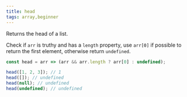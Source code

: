 ```yaml
---
title: head
tags: array,beginner
---
```


Returns the head of a list.

Check if `arr` is truthy and has a `length` property, use `arr[0]` if possible to return the first element, otherwise return `undefined`.

```js
const head = arr => (arr && arr.length ? arr[0] : undefined);
```

```js
head([1, 2, 3]); // 1
head([]); // undefined
head(null); // undefined
head(undefined); // undefined
```

